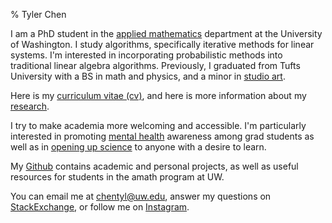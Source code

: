 % Tyler Chen
    
I am a PhD student in the [applied mathematics](https://amath.washington.edu">) department at the University of Washington. I study algorithms, specifically iterative methods for linear systems. I'm interested in incorporating probabilistic methods into traditional linear algebra algorithms. Previously, I graduated from Tufts University with a BS in math and physics, and a minor in [studio art](http://design.chen.pw).
    
Here is my [curriculum vitae (cv)](./cv.pdf), and here is more information about my [research](./research).
    
I try to make academia more welcoming and accessible. I'm particularly interested in promoting [mental health](./thoughts/mental_health.html) awareness among grad students as well as in [opening up science](./thoughts/reproducibility.html) to anyone with a desire to learn.</p> 
    
My [Github](https://github.com/tchen01) contains academic and personal projects, as well as useful resources for students in the amath program at UW.

You can email me at [chentyl@uw.edu](mailto:chentyl@uw.edu), answer my questions on [StackExchange](https://math.stackexchange.com/users/352534/tch), or follow me on [Instagram](https://instagram.com/chen.tyler).
